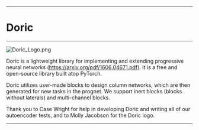 --------------------------------------------------------------------------------
# Doric
--------------------------------------------------------------------------------

![Doric_Logo.png](/Doric_Logo_Small.png)

Doric is a lightweight library for implementing and extending progressive neural networks (https://arxiv.org/pdf/1606.04671.pdf).
It is a free and open-source library built atop PyTorch.

Doric utilizes user-made blocks to design column networks, which are then generated for new tasks in the prognet.
We support inert blocks (blocks without laterals) and multi-channel blocks.

Thank you to Case Wright for help in developing Doric and writing all of our autoencoder tests, and to Molly Jacobson for the Doric logo.

--------------------------------------------------------------------------------
